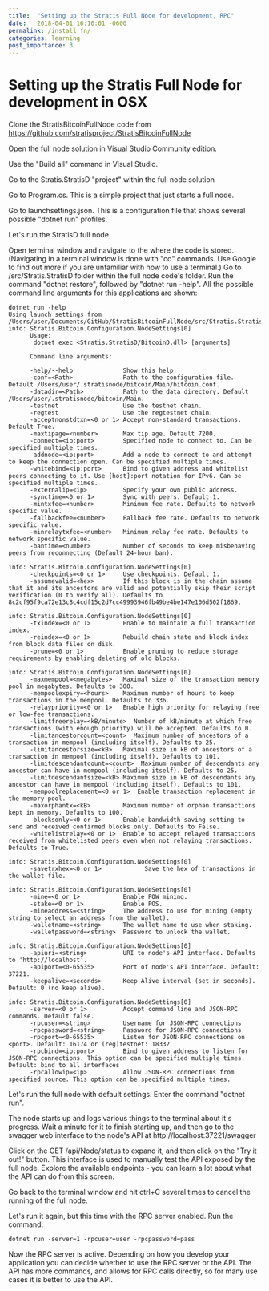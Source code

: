 ```yaml
---
title:  "Setting up the Stratis Full Node for development, RPC"
date:   2018-04-01 16:16:01 -0600
permalink: /install_fn/
categories: learning
post_importance: 3
---
```

# Setting up the Stratis Full Node for development in OSX

Clone the StratisBitcoinFullNode code from https://github.com/stratisproject/StratisBitcoinFullNode

Open the full node solution in Visual Studio Community edition.

Use the "Build all" command in Visual Studio.

Go to the Stratis.StratisD "project" within the full node solution

Go to Program.cs. This is a simple project that just starts a full node.

Go to launchsettings.json. This is a configuration file that shows several possible "dotnet run" profiles.

Let's run the StratisD full node.

Open terminal window and navigate to the where the code is stored. (Navigating in a terminal window is done with "cd" commands. Use Google to find out more if you are unfamiliar with how to use a terminal.) Go to /src/Stratis.StratisD folder within the full node code's folder. Run the command "dotnet restore", followed by "dotnet run -help". All the possible command line arguments for this applications are shown:

```
dotnet run -help
Using launch settings from /Users/user/Documents/GitHub/StratisBitcoinFullNode/src/Stratis.StratisD/Properties/launchSettings.json...
info: Stratis.Bitcoin.Configuration.NodeSettings[0]
      Usage:
       dotnet exec <Stratis.StratisD/BitcoinD.dll> [arguments]

      Command line arguments:

      -help/--help              Show this help.
      -conf=<Path>              Path to the configuration file. Default /Users/user/.stratisnode/bitcoin/Main/bitcoin.conf.
      -datadir=<Path>           Path to the data directory. Default /Users/user/.stratisnode/bitcoin/Main.
      -testnet                  Use the testnet chain.
      -regtest                  Use the regtestnet chain.
      -acceptnonstdtxn=<0 or 1> Accept non-standard transactions. Default True.
      -maxtipage=<number>       Max tip age. Default 7200.
      -connect=<ip:port>        Specified node to connect to. Can be specified multiple times.
      -addnode=<ip:port>        Add a node to connect to and attempt to keep the connection open. Can be specified multiple times.
      -whitebind=<ip:port>      Bind to given address and whitelist peers connecting to it. Use [host]:port notation for IPv6. Can be specified multiple times.
      -externalip=<ip>          Specify your own public address.
      -synctime=<0 or 1>        Sync with peers. Default 1.
      -mintxfee=<number>        Minimum fee rate. Defaults to network specific value.
      -fallbackfee=<number>     Fallback fee rate. Defaults to network specific value.
      -minrelaytxfee=<number>   Minimum relay fee rate. Defaults to network specific value.
      -bantime=<number>         Number of seconds to keep misbehaving peers from reconnecting (Default 24-hour ban).

info: Stratis.Bitcoin.Configuration.NodeSettings[0]
      -checkpoints=<0 or 1>     Use checkpoints. Default 1.
      -assumevalid=<hex>        If this block is in the chain assume that it and its ancestors are valid and potentially skip their script verification (0 to verify all). Defaults to 8c2cf95f9ca72e13c8c4cdf15c2d7cc49993946fb49be4be147e106d502f1869.

info: Stratis.Bitcoin.Configuration.NodeSettings[0]
      -txindex=<0 or 1>         Enable to maintain a full transaction index.
      -reindex=<0 or 1>         Rebuild chain state and block index from block data files on disk.
      -prune=<0 or 1>           Enable pruning to reduce storage requirements by enabling deleting of old blocks.

info: Stratis.Bitcoin.Configuration.NodeSettings[0]
      -maxmempool=<megabytes>   Maximal size of the transaction memory pool in megabytes. Defaults to 300.
      -mempoolexpiry=<hours>    Maximum number of hours to keep transactions in the mempool. Defaults to 336.
      -relaypriority=<0 or 1>   Enable high priority for relaying free or low-fee transactions.
      -limitfreerelay=<kB/minute>  Number of kB/minute at which free transactions (with enough priority) will be accepted. Defaults to 0.
      -limitancestorcount=<count>  Maximum number of ancestors of a transaction in mempool (including itself). Defaults to 25.
      -limitancestorsize=<kB>   Maximal size in kB of ancestors of a transaction in mempool (including itself). Defaults to 101.
      -limitdescendantcount=<count>  Maximum number of descendants any ancestor can have in mempool (including itself). Defaults to 25.
      -limitdescendantsize=<kB> Maximum size in kB of descendants any ancestor can have in mempool (including itself). Defaults to 101.
      -mempoolreplacement=<0 or 1>  Enable transaction replacement in the memory pool.
      -maxorphantx=<kB>         Maximum number of orphan transactions kept in memory. Defaults to 100.
      -blocksonly=<0 or 1>      Enable bandwidth saving setting to send and received confirmed blocks only. Defaults to False.
      -whitelistrelay=<0 or 1>  Enable to accept relayed transactions received from whitelisted peers even when not relaying transactions. Defaults to True.

info: Stratis.Bitcoin.Configuration.NodeSettings[0]
      -savetrxhex=<0 or 1>            Save the hex of transactions in the wallet file.

info: Stratis.Bitcoin.Configuration.NodeSettings[0]
      -mine=<0 or 1>            Enable POW mining.
      -stake=<0 or 1>           Enable POS.
      -mineaddress=<string>     The address to use for mining (empty string to select an address from the wallet).
      -walletname=<string>      The wallet name to use when staking.
      -walletpassword=<string>  Password to unlock the wallet.

info: Stratis.Bitcoin.Configuration.NodeSettings[0]
      -apiuri=<string>          URI to node's API interface. Defaults to 'http://localhost'.
      -apiport=<0-65535>        Port of node's API interface. Default: 37221.
      -keepalive=<seconds>      Keep Alive interval (set in seconds). Default: 0 (no keep alive).

info: Stratis.Bitcoin.Configuration.NodeSettings[0]
      -server=<0 or 1>          Accept command line and JSON-RPC commands. Default false.
      -rpcuser=<string>         Username for JSON-RPC connections
      -rpcpassword=<string>     Password for JSON-RPC connections
      -rpcport=<0-65535>        Listen for JSON-RPC connections on <port>. Default: 16174 or (reg)testnet: 18332
      -rpcbind=<ip:port>        Bind to given address to listen for JSON-RPC connections. This option can be specified multiple times. Default: bind to all interfaces
      -rpcallowip=<ip>          Allow JSON-RPC connections from specified source. This option can be specified multiple times.
```

Let's run the full node with default settings. Enter the command "dotnet run".

The node starts up and logs various things to the terminal about it's progress. Wait a minute for it to finish starting up, and then go to the swagger web interface to the node's API at http://localhost:37221/swagger

Click on the GET /api/Node/status to expand it, and then click on the "Try it out!" button. This interface is used to manually test the API exposed by the full node. Explore the available endpoints - you can learn a lot about what the API can do from this screen.

Go back to the terminal window and hit ctrl+C several times to cancel the running of the full node.

Let's run it again, but this time with the RPC server enabled. Run the command:

```
dotnet run -server=1 -rpcuser=user -rpcpassword=pass
```

Now the RPC server is active. Depending on how you develop your application you can decide whether to use the RPC server or the API. The API has more commands, and allows for RPC calls directly, so for many use cases it is better to use the API.